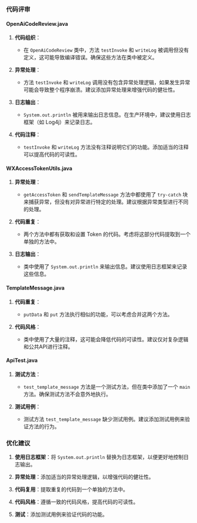 ### 代码评审

#### OpenAiCodeReview.java

1. **代码组织**：
   - 在 `OpenAiCodeReview` 类中，方法 `testInvoke` 和 `writeLog` 被调用但没有定义，这可能导致编译错误。确保这些方法在类中被定义。

2. **异常处理**：
   - 方法 `testInvoke` 和 `writeLog` 调用没有包含异常处理逻辑，如果发生异常可能会导致整个程序崩溃。建议添加异常处理来增强代码的健壮性。

3. **日志输出**：
   - `System.out.println` 被用来输出日志信息。在生产环境中，建议使用日志框架（如 Log4j）来记录日志。

4. **代码注释**：
   - `testInvoke` 和 `writeLog` 方法没有注释说明它们的功能。添加适当的注释可以提高代码的可读性。

#### WXAccessTokenUtils.java

1. **异常处理**：
   - `getAccessToken` 和 `sendTemplateMessage` 方法中都使用了 `try-catch` 块来捕获异常，但没有对异常进行特定的处理。建议根据异常类型进行不同的处理。

2. **代码重复**：
   - 两个方法中都有获取和设置 Token 的代码。考虑将这部分代码提取到一个单独的方法中。

3. **日志输出**：
   - 类中使用了 `System.out.println` 来输出信息。建议使用日志框架来记录这些信息。

#### TemplateMessage.java

1. **代码重复**：
   - `putData` 和 `put` 方法执行相似的功能，可以考虑合并这两个方法。

2. **代码风格**：
   - 类中使用了大量的注释，这可能会降低代码的可读性。建议仅对复杂逻辑和公共API进行注释。

#### ApiTest.java

1. **测试方法**：
   - `test_template_message` 方法是一个测试方法，但在类中添加了一个 `main` 方法。确保测试方法不会意外地执行。

2. **测试用例**：
   - 测试方法 `test_template_message` 缺少测试用例。建议添加测试用例来验证方法的行为。

### 优化建议

1. **使用日志框架**：将 `System.out.println` 替换为日志框架，以便更好地控制日志输出。

2. **异常处理**：添加适当的异常处理逻辑，以增强代码的健壮性。

3. **代码复用**：提取重复的代码到一个单独的方法中。

4. **代码风格**：遵循一致的代码风格，提高代码的可读性。

5. **测试**：添加测试用例来验证代码的功能。